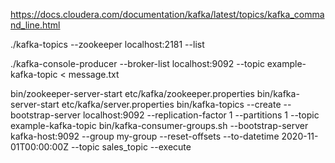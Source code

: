 https://docs.cloudera.com/documentation/kafka/latest/topics/kafka_command_line.html

./kafka-topics --zookeeper localhost:2181 --list

./kafka-console-producer --broker-list localhost:9092 --topic example-kafka-topic < message.txt

bin/zookeeper-server-start etc/kafka/zookeeper.properties
bin/kafka-server-start etc/kafka/server.properties
bin/kafka-topics --create --bootstrap-server localhost:9092 --replication-factor 1 --partitions 1 --topic example-kafka-topic
bin/kafka-consumer-groups.sh --bootstrap-server kafka-host:9092 --group my-group --reset-offsets
--to-datetime 2020-11-01T00:00:00Z --topic sales_topic --execute
